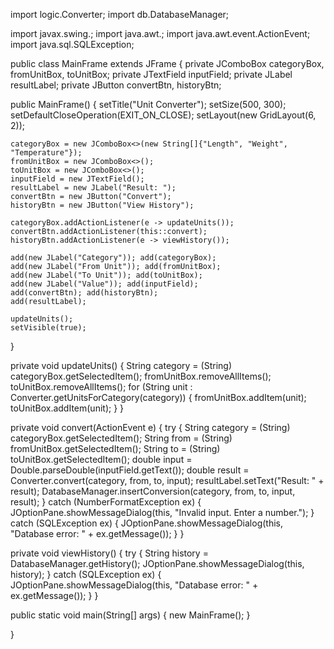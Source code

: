 import logic.Converter; import db.DatabaseManager;

import javax.swing.; import java.awt.; import java.awt.event.ActionEvent; import java.sql.SQLException;

public class MainFrame extends JFrame { private JComboBox<String> categoryBox, fromUnitBox, toUnitBox; private JTextField inputField; private JLabel resultLabel; private JButton convertBtn, historyBtn;

public MainFrame() {
    setTitle("Unit Converter");
    setSize(500, 300);
    setDefaultCloseOperation(EXIT_ON_CLOSE);
    setLayout(new GridLayout(6, 2));

    categoryBox = new JComboBox<>(new String[]{"Length", "Weight", "Temperature"});
    fromUnitBox = new JComboBox<>();
    toUnitBox = new JComboBox<>();
    inputField = new JTextField();
    resultLabel = new JLabel("Result: ");
    convertBtn = new JButton("Convert");
    historyBtn = new JButton("View History");

    categoryBox.addActionListener(e -> updateUnits());
    convertBtn.addActionListener(this::convert);
    historyBtn.addActionListener(e -> viewHistory());

    add(new JLabel("Category")); add(categoryBox);
    add(new JLabel("From Unit")); add(fromUnitBox);
    add(new JLabel("To Unit")); add(toUnitBox);
    add(new JLabel("Value")); add(inputField);
    add(convertBtn); add(historyBtn);
    add(resultLabel);

    updateUnits();
    setVisible(true);
}

private void updateUnits() {
    String category = (String) categoryBox.getSelectedItem();
    fromUnitBox.removeAllItems();
    toUnitBox.removeAllItems();
    for (String unit : Converter.getUnitsForCategory(category)) {
        fromUnitBox.addItem(unit);
        toUnitBox.addItem(unit);
    }
}

private void convert(ActionEvent e) {
    try {
        String category = (String) categoryBox.getSelectedItem();
        String from = (String) fromUnitBox.getSelectedItem();
        String to = (String) toUnitBox.getSelectedItem();
        double input = Double.parseDouble(inputField.getText());
        double result = Converter.convert(category, from, to, input);
        resultLabel.setText("Result: " + result);
        DatabaseManager.insertConversion(category, from, to, input, result);
    } catch (NumberFormatException ex) {
        JOptionPane.showMessageDialog(this, "Invalid input. Enter a number.");
    } catch (SQLException ex) {
        JOptionPane.showMessageDialog(this, "Database error: " + ex.getMessage());
    }
}

private void viewHistory() {
    try {
        String history = DatabaseManager.getHistory();
        JOptionPane.showMessageDialog(this, history);
    } catch (SQLException ex) {
        JOptionPane.showMessageDialog(this, "Database error: " + ex.getMessage());
    }
}

public static void main(String[] args) {
    new MainFrame();
}

}
